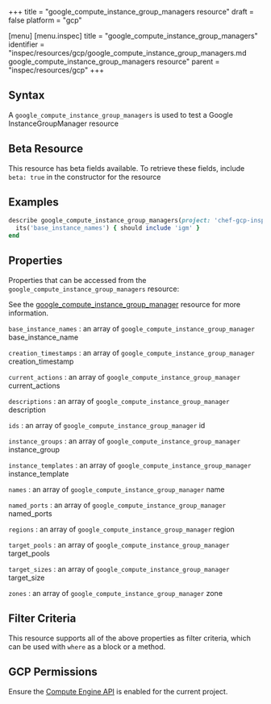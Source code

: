 +++
title = "google_compute_instance_group_managers resource"
draft = false
platform = "gcp"

[menu]
  [menu.inspec]
    title = "google_compute_instance_group_managers"
    identifier = "inspec/resources/gcp/google_compute_instance_group_managers.md google_compute_instance_group_managers resource"
    parent = "inspec/resources/gcp"
+++

## Syntax

A `google_compute_instance_group_managers` is used to test a Google InstanceGroupManager resource

## Beta Resource

This resource has beta fields available. To retrieve these fields, include `beta: true` in the constructor for the resource

## Examples

```ruby
describe google_compute_instance_group_managers(project: 'chef-gcp-inspec', zone: 'zone') do
  its('base_instance_names') { should include 'igm' }
end
```

## Properties

Properties that can be accessed from the `google_compute_instance_group_managers` resource:

See the [google_compute_instance_group_manager](/inspec/resources/google_compute_instance_group_manager/#properties) resource for more information.

`base_instance_names`
: an array of `google_compute_instance_group_manager` base_instance_name

`creation_timestamps`
: an array of `google_compute_instance_group_manager` creation_timestamp

`current_actions`
: an array of `google_compute_instance_group_manager` current_actions

`descriptions`
: an array of `google_compute_instance_group_manager` description

`ids`
: an array of `google_compute_instance_group_manager` id

`instance_groups`
: an array of `google_compute_instance_group_manager` instance_group

`instance_templates`
: an array of `google_compute_instance_group_manager` instance_template

`names`
: an array of `google_compute_instance_group_manager` name

`named_ports`
: an array of `google_compute_instance_group_manager` named_ports

`regions`
: an array of `google_compute_instance_group_manager` region

`target_pools`
: an array of `google_compute_instance_group_manager` target_pools

`target_sizes`
: an array of `google_compute_instance_group_manager` target_size

`zones`
: an array of `google_compute_instance_group_manager` zone

## Filter Criteria

This resource supports all of the above properties as filter criteria, which can be used
with `where` as a block or a method.

## GCP Permissions

Ensure the [Compute Engine API](https://console.cloud.google.com/apis/library/compute.googleapis.com/) is enabled for the current project.
